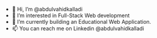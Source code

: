 - 👋 Hi, I’m @abdulvahidkalladi
- 👀 I’m interested in Full-Stack Web development
- 🌱 I’m currently building an Educational Web Application.
- 📫 You can reach me on Linkedin @abdulvahidkalladi

<!---
abdulvahidkalladi/abdulvahidkalladi is a ✨ special ✨ repository because its `README.md` (this file) appears on your GitHub profile.
You can click the Preview link to take a look at your changes.
--->
